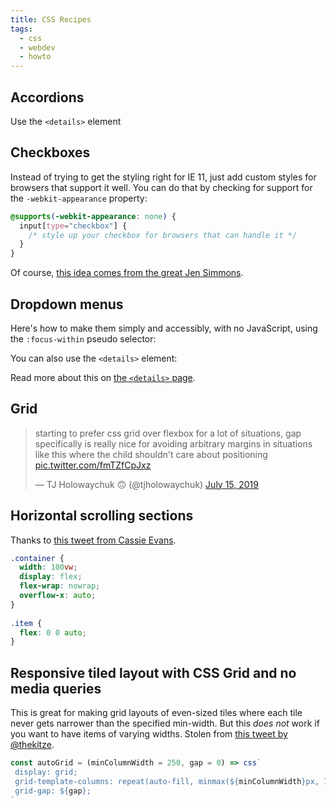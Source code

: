 ```yaml
---
title: CSS Recipes
tags: 
  - css
  - webdev
  - howto
---
```


## Accordions

Use the `<details>` element

<Bookmark url='https://css-tricks.com/quick-reminder-that-details-summary-is-the-easiest-way-ever-to-make-an-accordion/' />

## Checkboxes

Instead of trying to get the styling right for IE 11, just add custom styles for browsers that support it well. You can do that by checking for support for the `-webkit-appearance` property:

```css
@supports(-webkit-appearance: none) {
  input[type="checkbox"] {
    /* style up your checkbox for browsers that can handle it */
  }
}
```

Of course, [this idea comes from the great Jen Simmons](https://twitter.com/jensimmons/status/1162106783642595328). 

## Dropdown menus

Here's how to make them simply and accessibly, with no JavaScript, using the `:focus-within` pseudo selector:

<Bookmark url='https://css-tricks.com/solved-with-css-dropdown-menus' />

You can also use the `<details>` element:

<Bookmark url='https://css-tricks.com/using-details-for-menus-and-dialogs-is-an-interesting-idea/' />

Read more about this on [the `<details>` page](/notes/details-element).

## Grid

<blockquote className="twitter-tweet" data-dnt="true"><p lang="en" dir="ltr">starting to prefer css grid over flexbox for a lot of situations, gap specifically is really nice for avoiding arbitrary margins in situations like this where the child shouldn&#39;t care about positioning <a href="https://t.co/fmTZfCpJxz">pic.twitter.com/fmTZfCpJxz</a></p>&mdash; TJ Holowaychuk 🙃 (@tjholowaychuk) <a href="https://twitter.com/tjholowaychuk/status/1150741110886735872?ref_src=twsrc%5Etfw">July 15, 2019</a></blockquote>

## Horizontal scrolling sections

Thanks to [this tweet from Cassie Evans](https://twitter.com/cassiecodes/status/1094984738480316416).

```css
.container {
  width: 100vw;
  display: flex;
  flex-wrap: nowrap;
  overflow-x: auto;
}
  
.item {
  flex: 0 0 auto;
}
```

<Bookmark url='https://www.chenhuijing.com/blog/flexbox-and-padding' />

## Responsive tiled layout with CSS Grid and no media queries

This is great for making grid layouts of even-sized tiles where each tile never gets narrower than the specified min-width. But this *does not* work if you want to have items of varying widths. Stolen from [this tweet by @thekitze](https://twitter.com/thekitze/status/1131821007629692929).

```js
const autoGrid = (minColumnWidth = 250, gap = 0) => css`
 display: grid;
 grid-template-columns: repeat(auto-fill, minmax(${minColumnWidth}px, 1fr));
 grid-gap: ${gap};
`
```